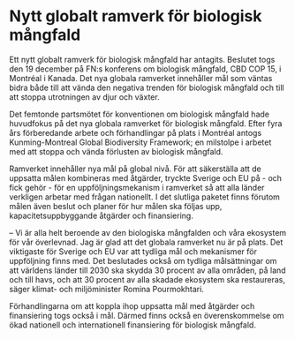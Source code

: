 # Nytt globalt ramverk för biologisk mångfald

Ett nytt globalt ramverk för biologisk mångfald har antagits. Beslutet togs den 19 december på FN:s konferens om biologisk mångfald, CBD COP 15, i Montréal i Kanada. Det nya globala ramverket innehåller mål som väntas bidra både till att vända den negativa trenden för biologisk mångfald och till att stoppa utrotningen av djur och växter.

Det femtonde partsmötet för konventionen om biologisk mångfald hade huvudfokus på det nya globala ramverket för biologisk mångfald. Efter fyra års förberedande arbete och förhandlingar på plats i Montréal antogs Kunming-Montreal Global Biodiversity Framework; en milstolpe i arbetet med att stoppa och vända förlusten av biologisk mångfald.

Ramverket innehåller nya mål på global nivå. För att säkerställa att de uppsatta målen kombineras med åtgärder, tryckte Sverige och EU på - och fick gehör - för en uppföljningsmekanism i ramverket så att alla länder verkligen arbetar med frågan nationellt. I det slutliga paketet finns förutom målen även beslut och planer för hur målen ska följas upp, kapacitetsuppbyggande åtgärder och finansiering.

– Vi är alla helt beroende av den biologiska mångfalden och våra ekosystem för vår överlevnad. Jag är glad att det globala ramverket nu är på plats. Det viktigaste för Sverige och EU var att tydliga mål och mekanismer för uppföljning finns med. Det beslutades också om tydliga målsättningar om att världens länder till 2030 ska skydda 30 procent av alla områden, på land och till havs, och att 30 procent av alla skadade ekosystem ska restaureras, säger klimat- och miljöminister Romina Pourmokhtari.

Förhandlingarna om att koppla ihop uppsatta mål med åtgärder och finansiering togs också i mål. Därmed finns också en överenskommelse om ökad nationell och internationell finansiering för biologisk mångfald.
